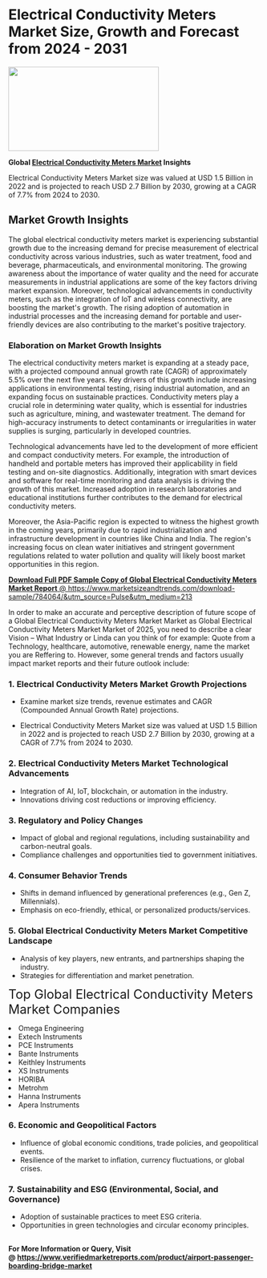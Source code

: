 <H1>Electrical Conductivity Meters Market Size, Growth and Forecast from 2024 - 2031</H1><img class="aligncenter size-medium wp-image-584254" src="https://thirdeyenews.in/wp-content/uploads/2024/09/Global-Market-Research-300x168.jpeg" alt="" width="300" height="168" /><p><strong>Global&nbsp;<a href="https://www.marketsizeandtrends.com/download-sample/784064/&amp;utm_source=Pulse&amp;utm_medium=213">Electrical Conductivity Meters Market</a> Insights</strong></p><p>Electrical Conductivity Meters Market size was valued at USD 1.5 Billion in 2022 and is projected to reach USD 2.7 Billion by 2030, growing at a CAGR of 7.7% from 2024 to 2030.</p><p><h2>Market Growth Insights</h2> <p>The global electrical conductivity meters market is experiencing substantial growth due to the increasing demand for precise measurement of electrical conductivity across various industries, such as water treatment, food and beverage, pharmaceuticals, and environmental monitoring. The growing awareness about the importance of water quality and the need for accurate measurements in industrial applications are some of the key factors driving market expansion. Moreover, technological advancements in conductivity meters, such as the integration of IoT and wireless connectivity, are boosting the market's growth. The rising adoption of automation in industrial processes and the increasing demand for portable and user-friendly devices are also contributing to the market's positive trajectory.</p> <p><a href="#"></a></p> <h3>Elaboration on Market Growth Insights</h3> <p>The electrical conductivity meters market is expanding at a steady pace, with a projected compound annual growth rate (CAGR) of approximately 5.5% over the next five years. Key drivers of this growth include increasing applications in environmental testing, rising industrial automation, and an expanding focus on sustainable practices. Conductivity meters play a crucial role in determining water quality, which is essential for industries such as agriculture, mining, and wastewater treatment. The demand for high-accuracy instruments to detect contaminants or irregularities in water supplies is surging, particularly in developed countries.</p> <p>Technological advancements have led to the development of more efficient and compact conductivity meters. For example, the introduction of handheld and portable meters has improved their applicability in field testing and on-site diagnostics. Additionally, integration with smart devices and software for real-time monitoring and data analysis is driving the growth of this market. Increased adoption in research laboratories and educational institutions further contributes to the demand for electrical conductivity meters.</p> <p>Moreover, the Asia-Pacific region is expected to witness the highest growth in the coming years, primarily due to rapid industrialization and infrastructure development in countries like China and India. The region's increasing focus on clean water initiatives and stringent government regulations related to water pollution and quality will likely boost market opportunities in this region.</p> <p><a href="#"></p><p><span class=""><strong>Download Full PDF Sample Copy of Global Electrical Conductivity Meters Market Report</strong> @ <a href="https://www.marketsizeandtrends.com/download-sample/784064/&amp;utm_source=Pulse&amp;utm_medium=213" target="_blank">https://www.marketsizeandtrends.com/download-sample/784064/&amp;utm_source=Pulse&amp;utm_medium=213</a></span></p><p>In order to make an accurate and perceptive description of future scope of a Global&nbsp;Electrical Conductivity Meters Market Market as Global&nbsp;Electrical Conductivity Meters Market Market of 2025, you need to describe a clear Vision &ndash; What Industry or Linda can you think of for example: Quote from a Technology, healthcare, automotive, renewable energy, name the market you are Reffering to. However, some general trends and factors usually impact market reports and their future outlook include:</p><h3>1.&nbsp;<strong>Electrical Conductivity Meters Market Growth Projections</strong></h3><ul><li>Examine market size trends, revenue estimates and CAGR (Compounded Annual Growth Rate) projections.</li><li><p>Electrical Conductivity Meters Market size was valued at USD 1.5 Billion in 2022 and is projected to reach USD 2.7 Billion by 2030, growing at a CAGR of 7.7% from 2024 to 2030.</p></li></ul><h3>2.&nbsp;<strong>Electrical Conductivity Meters Market Technological Advancements</strong></h3><ul><li>Integration of AI, IoT, blockchain, or automation in the industry.</li><li>Innovations driving cost reductions or improving efficiency.</li></ul><h3>3.&nbsp;<strong>Regulatory and Policy Changes</strong></h3><ul><li>Impact of global and regional regulations, including sustainability and carbon-neutral goals.</li><li>Compliance challenges and opportunities tied to government initiatives.</li></ul><h3>4.&nbsp;<strong>Consumer Behavior Trends</strong></h3><ul><li>Shifts in demand influenced by generational preferences (e.g., Gen Z, Millennials).</li><li>Emphasis on eco-friendly, ethical, or personalized products/services.</li></ul><h3>5.&nbsp;<strong>Global Electrical Conductivity Meters Market Competitive Landscape</strong></h3><ul><li>Analysis of key players, new entrants, and partnerships shaping the industry.</li><li>Strategies for differentiation and market penetration.</li></ul><p data-pm-slice="1 1 []"><span style="color: inherit; font-family: inherit; font-size: 25px;">Top Global Electrical Conductivity Meters Market Companies</span></p><div class="" data-test-id=""><p><li>Omega Engineering</li><li> Extech Instruments</li><li> PCE Instruments</li><li> Bante Instruments</li><li> Keithley Instruments</li><li> XS Instruments</li><li> HORIBA</li><li> Metrohm</li><li> Hanna Instruments</li><li> Apera Instruments</li></p></div><h3>6.&nbsp;<strong>Economic and Geopolitical Factors</strong></h3><ul><li>Influence of global economic conditions, trade policies, and geopolitical events.</li><li>Resilience of the market to inflation, currency fluctuations, or global crises.</li></ul><h3>7.&nbsp;<strong>Sustainability and ESG (Environmental, Social, and Governance)</strong></h3><ul><li>Adoption of sustainable practices to meet ESG criteria.</li><li>Opportunities in green technologies and circular economy principles.</li></ul><h2><strong style="font-size: 14px;">For More Information or Query, Visit @&nbsp;</strong><a style="background-color: #ffffff; font-size: 14px;" href="https://www.marketsizeandtrends.com/report/electrical-conductivity-meters-market/" target="_blank">https://www.verifiedmarketreports.com/product/airport-passenger-boarding-bridge-market</a></h2>
